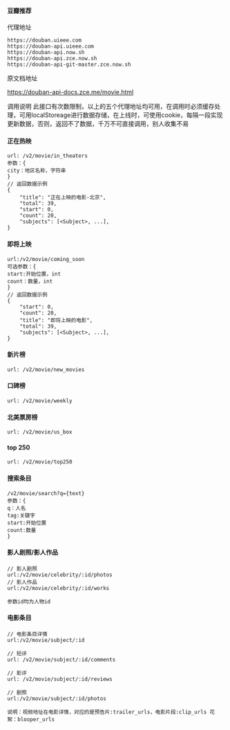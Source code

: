 #### 豆瓣推荐

代理地址

```
https://douban.uieee.com
https://douban-api.uieee.com
https://douban-api.now.sh
https://douban-api.zce.now.sh
https://douban-api-git-master.zce.now.sh
```

原文档地址

https://douban-api-docs.zce.me/movie.html

调用说明  此接口有次数限制，以上的五个代理地址均可用，在调用时必须缓存处理，可用localStoreage进行数据存储，在上线时，可使用cookie，每隔一段实现更新数据，否则，返回不了数据，千万不可直接调用，别人收集不易

#### 正在热映

```
url: /v2/movie/in_theaters
参数：{
city：地区名称，字符串
}
// 返回数据示例
{
    "title": "正在上映的电影-北京",
    "total": 39,
    "start": 0,
    "count": 20,
    "subjects": [<Subject>, ...],
}
```

#### 即将上映

```
url:/v2/movie/coming_soon
可选参数：{
start:开始位置，int
count：数量，int
}
// 返回数据示例
{
    "start": 0,
    "count": 20,
    "title": "即将上映的电影",
    "total": 39,
    "subjects": [<Subject>, ...],
}
```

#### 新片榜

```
url: /v2/movie/new_movies
```

#### 口碑榜

```
url: /v2/movie/weekly
```

#### 北美票房榜

```
url: /v2/movie/us_box
```

#### top 250

```
url: /v2/movie/top250
```

#### 搜索条目

```
/v2/movie/search?q={text}
参数：{
q：人名
tag:关键字
start:开始位置
count:数量
}
```

#### 影人剧照/影人作品

```
// 影人剧照
url:/v2/movie/celebrity/:id/photos
// 影人作品
url:/v2/movie/celebrity/:id/works

参数id均为人物id

```

#### 电影条目

```
// 电影条目详情
url:/v2/movie/subject/:id

// 短评
url: /v2/movie/subject/:id/comments

// 影评
url: /v2/movie/subject/:id/reviews

// 剧照
url:/v2/movie/subject/:id/photos

说明：视频地址在电影详情，对应的是预告片:trailer_urls，电影片段:clip_urls 花絮：blooper_urls
```

